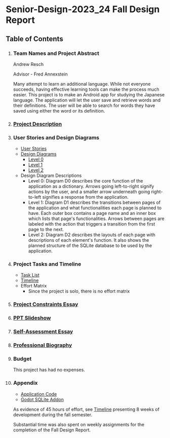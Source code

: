 # Senior-Design-2023_24 Fall Design Report

## Table of Contents

1) ### Team Names and Project Abstract

    Andrew Resch

    Advisor - Fred Annexstein

    Many attempt to learn an additional language. While not everyone succeeds, having effective learning tools can make the process much easier. This project is to make an Android app for studying the Japanese language.
    The application will let the user save and retrieve words and their definitions. The user will be able to search for words they have saved using either the word or its definition.


2) ### [Project Description](ProjectDescription.md)

3) ### User Stories and Design Diagrams

    - [User Stories](User_Stories.md)
    - [Design Diagrams](Design_Diagrams)
        - [Level 0](Design_Diagrams/DesignD0.png)
        - [Level 1](Design_Diagrams/DesignD1.png)
        - [Level 2](Design_Diagrams/DesignD2.png)
    - Design Diagram Descriptions
        - Level 0: Diagram D0 describes the core function of the application as a dictionary. Arrows going left-to-right signify actions by the user, and a smaller arrow underneath going right-to-left signifies a response from the application.
        - Level 1: Diagram D1 describes the transitions between pages of the application and what functionalities each page is planned to have. Each outer box contains a page name and an inner box which lists that page's functionalities. Arrows between pages are labeled with the action that triggers a transition from the first page to the next.
        - Level 2: Diagram D2 describes the layouts of each page with descriptions of each element's function. It also shows the planned structure of the SQLite database to be used by the application.

4) ### Project Tasks and Timeline

    - [Task List](Tasklist.md)
    - [Timeline](Milestones_Timeline.pdf)
    - Effort Matrix
        - Since the project is solo, there is no effort matrix

5) ### [Project Constraints Essay](homework_essays/ProjectConstraints.pdf)

6) ### [PPT Slideshow](FallSlideDeck.pptx)

7) ### [Self-Assessment Essay](homework_essays/IndividualCapstoneAssessment_resch.pdf)

8) ### [Professional Biography](ProfessionalBiography_resch.md)

9) ### Budget

    This project has had no expenses.

10) ### Appendix
      - [Application Code](App)
      - [Godot SQLite Addon](https://github.com/2shady4u/godot-sqlite)

    As evidence of 45 hours of effort, see [Timeline](Milestones_Timeline.pdf) presenting 8 weeks of development during the fall semester.

    Substantial time was also spent on weekly assignments for the completion of the Fall Design Report.
